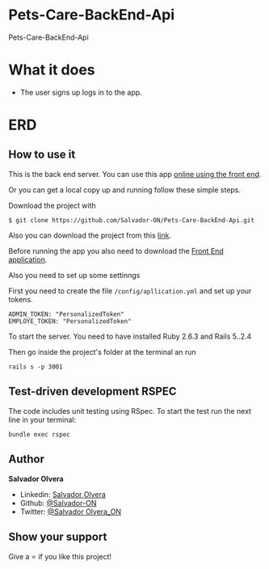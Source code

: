 # Pets-Care-BackEnd-Api
Pets-Care-BackEnd-Api

# What it does

- The user signs up logs in to the app.


# ERD

## How to use it

This is the back end server. You can use this app [online using the front end](https://pets-care.netlify.app).

Or you can get a local copy up and running follow these simple steps.

Download the project with
```
$ git clone https://github.com/Salvador-ON/Pets-Care-BackEnd-Api.git
```
Also you can download the project from this [link](https://github.com/Salvador-ON/Pets-Care-BackEnd-Api).


Before running the app you also need to download the [Front End application](https://github.com/Salvador-ON/Pets-Care-FrontEnd).

Also you need to set up some settinngs

First you need to create the file ```/config/apllication.yml``` and set up your tokens.

```
ADMIN_TOKEN: "PersonalizedToken"
EMPLOYE_TOKEN: "PersonalizedToken"
```

To start the server. You need to have installed Ruby 2.6.3 and Rails 5..2.4 

Then go inside the project's folder at the terminal an run 

```
rails s -p 3001
```

## Test-driven development RSPEC

The code includes unit testing using RSpec. To start the test run the next line in your terminal:

```
bundle exec rspec
```

## Author

**Salvador Olvera**
- Linkedin: [Salvador Olvera](https://www.linkedin.com/in/salvador-olvera-n)
- Github: [@Salvador-ON](https://github.com/Salvador-ON)
- Twitter: [@Salvador Olvera_ON](https://twitter.com/Salvador_ON) 


## Show your support

Give a ⭐️ if you like this project!


